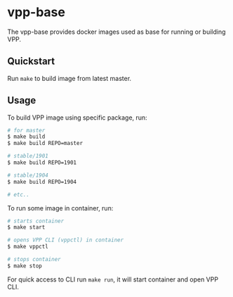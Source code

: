 # vpp-base

The vpp-base provides docker images used as base for running or building VPP.

## Quickstart

Run `make` to build image from latest master.

## Usage

To build VPP image using specific package, run:

```sh
# for master
$ make build
$ make build REPO=master

# stable/1901
$ make build REPO=1901

# stable/1904
$ make build REPO=1904

# etc..
```

To run some image in container, run:

```sh
# starts container
$ make start

# opens VPP CLI (vppctl) in container
$ make vppctl

# stops container
$ make stop
```

For quick access to CLI run `make run`, it will start container and open VPP CLI.
